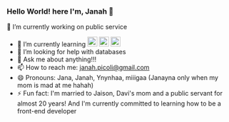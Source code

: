 ### Hello World! here I'm, Janah 👋
🔭 I’m currently working on public service
- 🌱 I’m currently learning  <img src="https://cdn.jsdelivr.net/gh/devicons/devicon/icons/javascript/javascript-original.svg" height="22" width="22" /> <img src="https://cdn.jsdelivr.net/gh/devicons/devicon/icons/html5/html5-original.svg" height="22" width="22" /> <img src="https://cdn.jsdelivr.net/gh/devicons/devicon/icons/css3/css3-original.svg" height="22" width="22"/>   
- 🤔 I’m looking for help with databases
- 💬 Ask me about anything!!!
- 📫 How to reach me: janah.picoli@gmail.com
- 😄 Pronouns: Jana, Janah, Ynynhaa, miiigaa (Janayna only when my mom is mad at me hahah)
- ⚡ Fun fact: I'm married to Jaison, Davi's mom and a public servant for almost 20 years!
And I'm currently committed to learning how to be a front-end developer

<!--
**JanahPicoli/JanahPicoli** is a ✨ _special_ ✨ repository because its `README.md` (this file) appears on your GitHub profile.

Here are some ideas to get you started:

- 🔭 I’m currently working on public service
- 🌱 I’m currently learning 
            <img src="https://cdn.jsdelivr.net/gh/devicons/devicon/icons/html5/html5-original.svg" />
          , 
            <img src="https://cdn.jsdelivr.net/gh/devicons/devicon/icons/javascript/javascript-original.svg" />
          , 
            <i class="devicon-css3-plain colored"></i>
           and 
            <i class="devicon-react-original colored"></i>
          
- 👯 I’m looking to collaborate on HTML, CSS
- 🤔 I’m looking for help with databases
- 💬 Ask me about anything!!!
- 📫 How to reach me: janah.picoli@gmail.com
- 😄 Pronouns: Jana, Janah, Ynynhaa, miiigaa (Janayna only when my mom is mad at me hahah)
- ⚡ Fun fact: I'm married to Jaison, Davi's mom and a public servant for almost 20 years!
And I'm currently committed to learning how to be a front-end developer
-->
